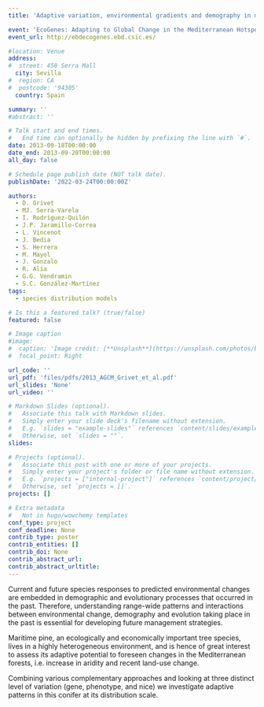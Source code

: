 ```yaml
---
title: 'Adaptive variation, environmental gradients and demography in maritime pine: from genes to phenotypes and niches'

event: 'EcoGenes: Adapting to Global Change in the Mediterranean Hotspot'
event_url: http://ebdecogenes.ebd.csic.es/

#location: Venue
address:
#  street: 450 Serra Mall
  city: Sevilla
#  region: CA
#  postcode: '94305'
  country: Spain

summary: ''
#abstract: ''

# Talk start and end times.
#   End time can optionally be hidden by prefixing the line with `#`.
date: 2013-09-18T00:00:00
date_end: 2013-09-20T00:00:00
all_day: false

# Schedule page publish date (NOT talk date).
publishDate: '2022-03-24T00:00:00Z'

authors: 
  - D. Grivet
  - MJ. Serra-Varela
  - I. Rodríguez-Quilón
  - J.P. Jaramillo-Correa
  - L. Vincenot
  - J. Bedia
  - S. Herrera
  - M. Mayol
  - J. Gonzalo
  - R. Alía
  - G.G. Vendramin
  - S.C. González-Martínez
tags: 
  - species distribution models

# Is this a featured talk? (true/false)
featured: false

# Image caption
#image:
#  caption: 'Image credit: [**Unsplash**](https://unsplash.com/photos/bzdhc5b3Bxs)'
#  focal_point: Right

url_code: ''
url_pdf: 'files/pdfs/2013_AGCM_Grivet_et_al.pdf'
url_slides: 'None'
url_video: ''

# Markdown Slides (optional).
#   Associate this talk with Markdown slides.
#   Simply enter your slide deck's filename without extension.
#   E.g. `slides = "example-slides"` references `content/slides/example-slides.md`.
#   Otherwise, set `slides = ""`.
slides:

# Projects (optional).
#   Associate this post with one or more of your projects.
#   Simply enter your project's folder or file name without extension.
#   E.g. `projects = ["internal-project"]` references `content/project/deep-learning/index.md`.
#   Otherwise, set `projects = []`.
projects: []

# Extra metadata
#   Not in hugo/wowchemy templates
conf_type: project
conf_deadline: None
contrib_type: poster
contrib_entities: []
contrib_doi: None
contrib_abstract_url: 
contrib_abstract_urltitle: 
---
```


Current and future species responses to predicted environmental changes are embedded in demographic and evolutionary processes that occurred in the past. Therefore, understanding range-wide patterns and interactions between environmental change, demography and evolution taking place in the past is essential for developing future management strategies.

Maritime pine, an ecologically and economically important tree species, lives in a highly heterogeneous environment, and is hence of great interest to assess its adaptive potential to foreseen changes in the Mediterranean forests, i.e. increase in aridity and recent land-use change. 

Combining various complementary approaches and looking at three distinct level of variation (gene, phenotype, and nice) we investigate adaptive patterns in this conifer at its distribution scale.
